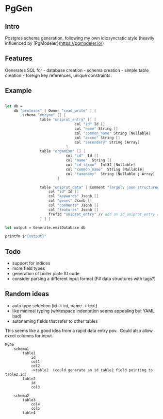# PgGen

## Intro
Postgres schema generation, following my own idiosyncratic style (heavily influenced by [PgModeler}(https://pgmodeler.io/)

## Features

Generates SQL for
    - database creation
    - schema creation
    - simple table creation
    - foreign key references, unique constraints

## Example

```FSharp

let db =
    db "proteins" [ Owner "read_write" ] [
        schema "enzyme" [] [
                table "uniprot_entry" [] [
                                col "id" Id []
                                col "name" String []
                                col "common_name" String [Nullable]
                                col "accno" String []
                                col "secondary" String [Array]
                            ]
                table "organism" [] [
                            col "id"  Id []
                            col "name"  String []
                            col "id_taxon"  Int32 [Nullable]
                            col "common_name"  String [Nullable]
                            col "taxonomy"  String [Nullable ; Array]
                        ]

                table "uniprot_data" [ Comment "largely json structured data"] [
                    col "id" Id []
                    col "keywords" Jsonb [] 
                    col "genes" Jsonb []
                    col "comments" Jsonb []
                    col "features" Jsonb []
                    frefId "uniprot_entry" // add an id_uniprot_entry reference to table proteins.uniprot_entry.id
                ] ] ]

let output = Generate.emitDatabase db

printfn $"{output}"

```

## Todo

- support for indices
- more field types
- generation of boiler plate IO code
- consider parsing a different input format (F# data structures with tags?)

## Random ideas
- auto type selection (id -> int,  name -> text)
- like minimal typing (whitespace indentation seems appealing but YAML bad)
- autonaming fields that refer to other tables

This seems like a good idea from a rapid data entry pov..  Could also allow excel columns for input. 
```
MyDb
    schema1
        table1
            id
            col1
            col2
            ->table2  (could generate an id_table2 field pointing to table2.id)
        table2
            id
            col3

    schema2
        table3
            col4
            col5
        table4
```
